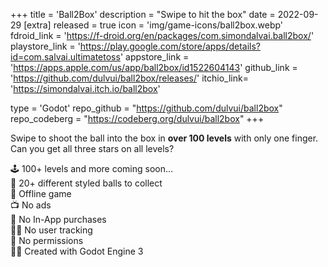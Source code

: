 +++
title = 'Ball2Box'
description = "Swipe to hit the box"
date = 2022-09-29
[extra]
released = true
icon = 'img/game-icons/ball2box.webp'
fdroid_link = 'https://f-droid.org/en/packages/com.simondalvai.ball2box/'
playstore_link = 'https://play.google.com/store/apps/details?id=com.salvai.ultimatetoss'
appstore_link = 'https://apps.apple.com/us/app/ball2box/id1522604143'
github_link = 'https://github.com/dulvui/ball2box/releases/'
itchio_link= 'https://simondalvai.itch.io/ball2box'

type = 'Godot'
repo_github = "https://github.com/dulvui/ball2box"
repo_codeberg = "https://codeberg.org/dulvui/ball2box"
+++

Swipe to shoot the ball into the box in <b>over 100 levels</b> with only one finger.
Can you get all three stars on all levels?  

🕹️ 100+ levels and more coming soon...  
🌈 20+ different styled balls to collect  
📡 Offline game   
📺 No ads  
💸 No In-App purchases  
🕵️‍♀️ No user tracking  
🛑 No permissions  
👨‍💻 Created with Godot Engine 3